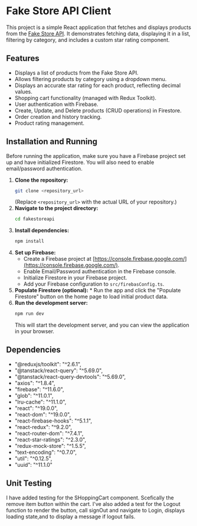 # Fake Store API Client

This project is a simple React application that fetches and displays products from the [Fake Store API](https://fakestoreapi.com/). It demonstrates fetching data, displaying it in a list, filtering by category, and includes a custom star rating component.

## Features

*   Displays a list of products from the Fake Store API.
*   Allows filtering products by category using a dropdown menu.
*   Displays an accurate star rating for each product, reflecting decimal values.
*   Shopping cart functionality (managed with Redux Toolkit).
*   User authentication with Firebase.
*   Create, Update, and Delete products (CRUD operations) in Firestore.
*   Order creation and history tracking.
*   Product rating management.

## Installation and Running
Before running the application, make sure you have a Firebase project set up and have initialized Firestore. You will also need to enable email/password authentication.

1.  **Clone the repository:**
    ```bash
    git clone <repository_url>
    ```
    (Replace `<repository_url>` with the actual URL of your repository.)
2.  **Navigate to the project directory:**
    ```bash
    cd fakestoreapi
    ```
3.  **Install dependencies:**
    ```bash
    npm install
    ```
4.  **Set up Firebase:**
    *   Create a Firebase project at [https://console.firebase.google.com/](https://console.firebase.google.com/).
    *   Enable Email/Password authentication in the Firebase console.
    *   Initialize Firestore in your Firebase project.
    *   Add your Firebase configuration to `src/firebasConfig.ts`.
5.  **Populate Firestore (optional):**
        * Run the app and click the "Populate Firestore" button on the home page to load initial product data.
6.  **Run the development server:**
    ```bash
    npm run dev
    ```
    This will start the development server, and you can view the application in your browser.

## Dependencies
*   "@reduxjs/toolkit": "^2.6.1",
*    "@tanstack/react-query": "^5.69.0",
*    "@tanstack/react-query-devtools": "^5.69.0",
*    "axios": "^1.8.4",
*    "firebase": "^11.6.0",
*    "glob": "^11.0.1",
*    "lru-cache": "^11.1.0",
*    "react": "^19.0.0",
*    "react-dom": "^19.0.0",
*    "react-firebase-hooks": "^5.1.1",
*    "react-redux": "^9.2.0",
*    "react-router-dom": "^7.4.1",
*    "react-star-ratings": "^2.3.0",
*    "redux-mock-store": "^1.5.5",
*    "text-encoding": "^0.7.0",
*    "util": "^0.12.5",
*    "uuid": "^11.1.0"
## Unit Testing
I have added testing for the SHoppingCart component. Scefically the remove item button within the cart.
I've also added a test for the Logout function to render the button, call signOut and navigate to Login, displays loading state,and to display a message if logout fails.

